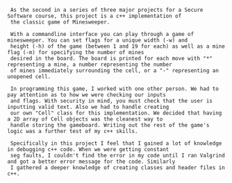 
     As the second in a series of three major projects for a Secure Software course, this project is a c++ implementation of 
     the classic game of Minesweeper. 
     
     With a commandline interface you can play through a game of minesweeper. You can set flags for a unique width (-w) and 
     height (-h) of the game (between 1 and 19 for each) as well as a mine flag (-m) for specifying the number of mines 
     desired in the board. The board is printed for each move with "*" representing a mine, a number representing the number 
     of mines immediately surrounding the cell, or a "-" representing an unopened cell.
     
     In programming this game, I worked with one other person. We had to pay attention as to how we were checking our inputs 
     and flags. With security in mind, you must check that the user is inputting valid text. Also we had to handle creating 
     our own "Cell" class for this implementation. We decided that having a 2D array of Cell objects was the cleanest way to 
     handle storing the gameboard. Writing out the rest of the game's logic was a further test of my c++ skills. 
     
     Specifically in this project I feel that I gained a lot of knowledge in debugging c++ code. When we were getting constant
     seg faults, I couldn't find the error in my code until I ran Valgrind and got a better error message for the code. Similarly
     I gathered a deeper knowledge of creating classes and header files in c++.
